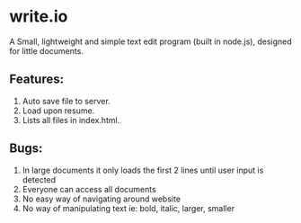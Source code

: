 # write.io

A Small, lightweight and simple text edit program (built in node.js), designed for little documents. 
## Features:
1. Auto save file to server.
2. Load upon resume.
3. Lists all files in index.html.
## Bugs:
1. In large documents it only loads the first 2 lines until user input is detected
2. Everyone can access all documents
3. No easy way of navigating around website
4. No way of manipulating text ie: bold, italic, larger, smaller
